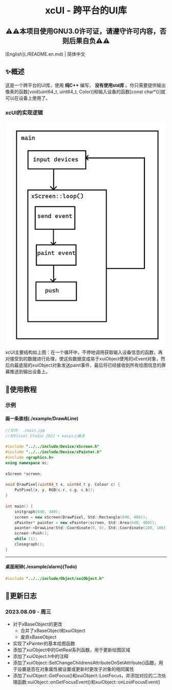 
<h1 align="center">xcUI - 跨平台的UI库</h1>

<h2 align="center">⚠⚠本项目使用GNU3.0许可证，请遵守许可内容，否则后果自负⚠⚠</h2>
[English](./README.en.md) | 简体中文

## ✨概述
这是一个跨平台的UI库，使用 __纯C++__ 编写， __没有使用std库__ 。你只需要提供输出像素的函数[void(uint64_t, uint64_t, Color)]和输入设备的函数[const char*()]就可以在设备上使用了。
### xcUI的实现逻辑
<img src="xcUI.png" alt="xcUI的运行流程图(作图不好，请见谅)"/>
xcUI主要结构如上图：在一个循环中，不停地调用获取输入设备信息的函数，再对接受到的数据进行处理，使这些数据变成易于xuiObject使用的xEvent对象，然后向最底层的xuiObject对象发送paint事件，最后将已经接收到所有绘图信息的屏幕推送到输出设备上。

## 📖使用教程
### 示例
#### 画一条直线(./example/DrawALine)
```c++
//文件: ./main.cpp
//在Visual Studio 2022 + easyx上编译

#include "../../include/Device/xScreen.h"
#include "../../include/Device/xPainter.h"
#include <graphics.h>
using namespace xc;

xScreen *screen;

void DrawPixel(uint64_t x, uint64_t y, Colour c) {
    PutPixel(x, y, RGB(c.r, c.g, c.b));
}

int main() {
    initgraph(640, 480);
    screen = new xScreen(DrawPixel, Std::Rectangle(640, 480));
    xPainter* painter = new xPainter(screen, Std::Area(640, 480));
    painter->DrawLine(Std::Coordinate(0, 0), Std::Coordinate(100, 100));
    screen->Push();
    while (1);
    closegraph();
} 
```
---
#### 桌面闹钟(./example/alarm)(Todo)
```c++
#include "../../include/Object/xuiObject.h"
```
## 📰更新日志
### 2023.08.09 - 周三

- 对于xBaseObject的更改 
    - 合并了xBaseObject和xuiObject
    - 废弃xBaseObject
- 实现了xPainter的基本绘图函数
- 添加了xuiObject中的GetReal系列函数，用于更新绘图区域
- 添加了xuiObject.h中的注释
- 添加了xuiObject::SetChangeChildrensAttributeOnSetAttribute()函数，用于设置是否在对象属性被设置或更新时更改子对象的相同属性
- 添加了xuiObject::GetFocus()和xuiObject::LostFocus，并添加对应的二次处理函数:xuiObject::onGetFocusEvent()和xuiObject::onLostFocusEvent()
